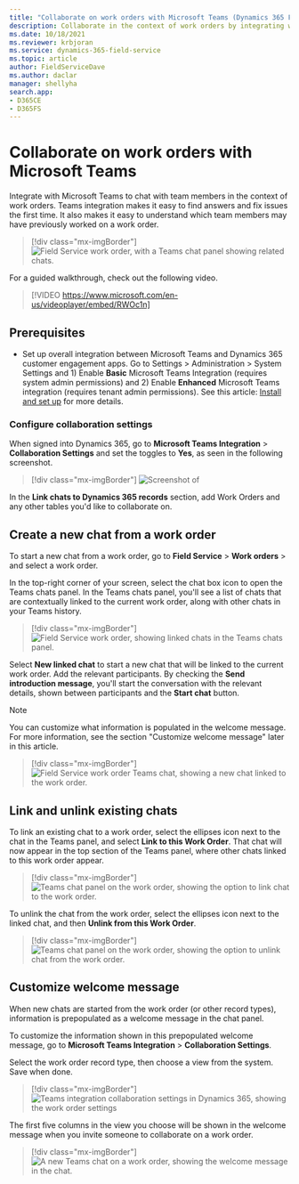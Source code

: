 ```yaml
---
title: "Collaborate on work orders with Microsoft Teams (Dynamics 365 Field Service) | MicrosoftDocs"
description: Collaborate in the context of work orders by integrating with Microsoft Teams
ms.date: 10/18/2021
ms.reviewer: krbjoran
ms.service: dynamics-365-field-service
ms.topic: article
author: FieldServiceDave
ms.author: daclar
manager: shellyha
search.app:
- D365CE
- D365FS
---
```


# Collaborate on work orders with Microsoft Teams

Integrate with Microsoft Teams to chat with team members in the context of work orders. Teams integration makes it easy to find answers and fix issues the first time. It also makes it easy to understand which team members may have previously worked on a work order.

> [!div class="mx-imgBorder"]
> ![Field Service work order, with a Teams chat panel showing related chats.](./media/work-order-teams-messages.png)

For a guided walkthrough, check out the following video.

> [!VIDEO https://www.microsoft.com/en-us/videoplayer/embed/RWOc1n]

## Prerequisites

- Set up overall integration between Microsoft Teams and Dynamics 365 customer engagement apps. Go to Settings > Administration > System Settings and 1) Enable **Basic** Microsoft Teams Integration (requires system admin permissions) and 2) Enable **Enhanced** Microsoft Teams integration (requires tenant admin permissions). See this article: [Install and set up](/dynamics365/teams-integration/teams-install-app) for more details.

### Configure collaboration settings

When signed into Dynamics 365, go to **Microsoft Teams Integration** > **Collaboration Settings** and set the toggles to **Yes**, as seen in the following screenshot. 

> [!div class="mx-imgBorder"]
> ![Screenshot of ](./media/work-order-teams-enable-administration.png)

In the **Link chats to Dynamics 365 records** section, add Work Orders and any other tables you'd like to collaborate on.

## Create a new chat from a work order

To start a new chat from a work order, go to **Field Service** > **Work orders** > and select a work order.

In the top-right corner of your screen, select the chat box icon to open the Teams chats panel. In the Teams chats panel, you'll see a list of chats that are contextually linked to the current work order, along with other chats in your Teams history.

> [!div class="mx-imgBorder"]
> ![Field Service work order, showing linked chats in the Teams chats panel.](./media/work-order-teams-create.png)

Select **New linked chat** to start a new chat that will be linked to the current work order. Add the relevant participants. By checking the **Send introduction message**, you'll start the conversation with the relevant details, shown between participants and the **Start chat** button.

> [!Note]
> You can customize what information is populated in the welcome message. For more information, see the section "Customize welcome message" later in this article.

> [!div class="mx-imgBorder"]
> ![Field Service work order Teams chat, showing a new chat linked to the work order.](./media/work-order-teams-compose.png)

## Link and unlink existing chats

To link an existing chat to a work order, select the ellipses icon next to the chat in the Teams panel, and select **Link to this Work Order**. That chat will now appear in the top section of the Teams panel, where other chats linked to this work order appear.

> [!div class="mx-imgBorder"]
> ![Teams chat panel on the work order, showing the option to link chat to the work order.](./media/work-order-teams-link-to-work-order.png)

To unlink the chat from the work order, select the ellipses icon next to the linked chat, and then **Unlink from this Work Order**.

> [!div class="mx-imgBorder"]
> ![Teams chat panel on the work order, showing the option to unlink chat from the work order.](./media/work-order-teams-unlink.png)

## Customize welcome message

When new chats are started from the work order (or other record types), information is prepopulated as a welcome message in the chat panel.

To customize the information shown in this prepopulated welcome message, go to **Microsoft Teams Integration** > **Collaboration Settings**.

Select the work order record type, then choose a view from the system. Save when done.

> [!div class="mx-imgBorder"]
> ![Teams integration collaboration settings in Dynamics 365, showing the work order settings ](./media/work-order-teams-welcome-view.png)

The first five columns in the view you choose will be shown in the welcome message when you invite someone to collaborate on a work order.

> [!div class="mx-imgBorder"]
> ![A new Teams chat on a work order, showing the welcome message in the chat.](./media/work-order-teams-welcome-message.png)

